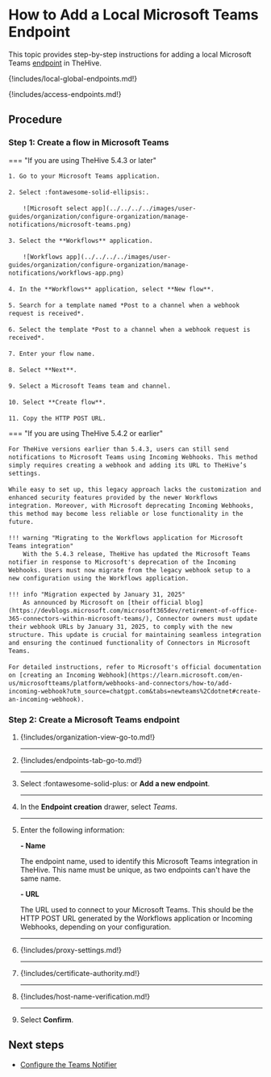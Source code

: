 # How to Add a Local Microsoft Teams Endpoint

This topic provides step-by-step instructions for adding a local Microsoft Teams [endpoint](../manage-endpoints/about-endpoints.md) in TheHive.

{!includes/local-global-endpoints.md!}

{!includes/access-endpoints.md!}

<h2>Procedure</h2>

### Step 1: Create a flow in Microsoft Teams

=== "If you are using TheHive 5.4.3 or later"

    1. Go to your Microsoft Teams application.

    2. Select :fontawesome-solid-ellipsis:.

        ![Microsoft select app](../../../../images/user-guides/organization/configure-organization/manage-notifications/microsoft-teams.png)

    3. Select the **Workflows** application.

        ![Workflows app](../../../../images/user-guides/organization/configure-organization/manage-notifications/workflows-app.png)

    4. In the **Workflows** application, select **New flow**.

    5. Search for a template named *Post to a channel when a webhook request is received*.

    6. Select the template *Post to a channel when a webhook request is received*.

    7. Enter your flow name.

    8. Select **Next**.

    9. Select a Microsoft Teams team and channel.

    10. Select **Create flow**.

    11. Copy the HTTP POST URL.

=== "If you are using TheHive 5.4.2 or earlier"

    For TheHive versions earlier than 5.4.3, users can still send notifications to Microsoft Teams using Incoming Webhooks. This method simply requires creating a webhook and adding its URL to TheHive’s settings.

    While easy to set up, this legacy approach lacks the customization and enhanced security features provided by the newer Workflows integration. Moreover, with Microsoft deprecating Incoming Webhooks, this method may become less reliable or lose functionality in the future.

    !!! warning "Migrating to the Workflows application for Microsoft Teams integration"
        With the 5.4.3 release, TheHive has updated the Microsoft Teams notifier in response to Microsoft's deprecation of the Incoming Webhooks. Users must now migrate from the legacy webhook setup to a new configuration using the Workflows application.

    !!! info "Migration expected by January 31, 2025"
        As announced by Microsoft on [their official blog](https://devblogs.microsoft.com/microsoft365dev/retirement-of-office-365-connectors-within-microsoft-teams/), Connector owners must update their webhook URLs by January 31, 2025, to comply with the new structure. This update is crucial for maintaining seamless integration and ensuring the continued functionality of Connectors in Microsoft Teams.

    For detailed instructions, refer to Microsoft's official documentation on [creating an Incoming Webhook](https://learn.microsoft.com/en-us/microsoftteams/platform/webhooks-and-connectors/how-to/add-incoming-webhook?utm_source=chatgpt.com&tabs=newteams%2Cdotnet#create-an-incoming-webhook).

### Step 2: Create a Microsoft Teams endpoint

1. {!includes/organization-view-go-to.md!}

    ---

2. {!includes/endpoints-tab-go-to.md!}

    ---

3. Select :fontawesome-solid-plus: or **Add a new endpoint**.

    ---

4. In the **Endpoint creation** drawer, select *Teams*.

    ---

5. Enter the following information:

    **- Name**

    The endpoint name, used to identify this Microsoft Teams integration in TheHive. This name must be unique, as two endpoints can't have the same name.

    **- URL**

    The URL used to connect to your Microsoft Teams. This should be the HTTP POST URL generated by the Workflows application or Incoming Webhooks, depending on your configuration.

    ---

6. {!includes/proxy-settings.md!}

    ---

7. {!includes/certificate-authority.md!}

    ---

8. {!includes/host-name-verification.md!}

    ---

9. Select **Confirm**.

<h2>Next steps</h2>

* [Configure the Teams Notifier](../manage-notifications/notifiers/teams.md)